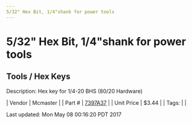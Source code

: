 ```yaml
---
5/32" Hex Bit, 1/4"shank for power tools
---
```

# 5/32" Hex Bit, 1/4"shank for power tools
## Tools / Hex Keys
Description: 	Hex key for 1/4-20 BHS (80/20 Hardware) 

| Vendor | Mcmaster | 
| Part # | [7397A37](https://www.mcmaster.com/#7397A37) | 
| Unit Price | $3.44 | 
| Tags: |  | 

Last updated: Mon May 08 00:16:20 PDT 2017
